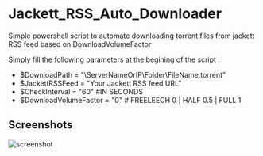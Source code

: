 # Jackett_RSS_Auto_Downloader
Simple powershell script to automate downloading torrent files from jackett RSS feed based on DownloadVolumeFactor


Simply fill the following parameters at the begining of the script :

* $DownloadPath = "\\ServerNameOrIP\Folder\FileName.torrent"
* $JackettRSSFeed = "Your Jackett RSS feed URL"
* $CheckInterval = "60" #IN SECONDS
* $DownloadVolumeFactor = "0" # FREELEECH 0 | HALF 0.5 | FULL 1

## Screenshots

![screenshot](https://github.com/max01986/Jackett_RSS_Auto_Downloader/blob/master/Screenshot.png?raw=true)
